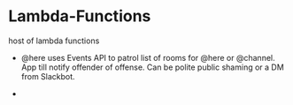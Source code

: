 # Lambda-Functions
host of lambda functions
* @here uses Events API to patrol list of rooms for @here or @channel. App till notify offender of offense. Can be polite public shaming or a DM from Slackbot.

* 
